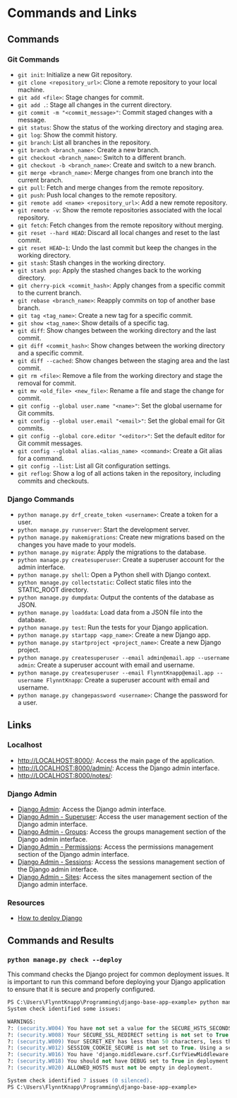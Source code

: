# Commands and Links

## Commands

### Git Commands
- `git init`: Initialize a new Git repository.
- `git clone <repository_url>`: Clone a remote repository to your local machine.
- `git add <file>`: Stage changes for commit.
- `git add .`: Stage all changes in the current directory.
- `git commit -m "<commit_message>"`: Commit staged changes with a message.
- `git status`: Show the status of the working directory and staging area.
- `git log`: Show the commit history.
- `git branch`: List all branches in the repository.
- `git branch <branch_name>`: Create a new branch.
- `git checkout <branch_name>`: Switch to a different branch.
- `git checkout -b <branch_name>`: Create and switch to a new branch.
- `git merge <branch_name>`: Merge changes from one branch into the current branch.
- `git pull`: Fetch and merge changes from the remote repository.
- `git push`: Push local changes to the remote repository.
- `git remote add <name> <repository_url>`: Add a new remote repository.
- `git remote -v`: Show the remote repositories associated with the local repository.
- `git fetch`: Fetch changes from the remote repository without merging.
- `git reset --hard HEAD`: Discard all local changes and reset to the last commit.
- `git reset HEAD~1`: Undo the last commit but keep the changes in the working directory.
- `git stash`: Stash changes in the working directory.
- `git stash pop`: Apply the stashed changes back to the working directory.
- `git cherry-pick <commit_hash>`: Apply changes from a specific commit to the current branch.
- `git rebase <branch_name>`: Reapply commits on top of another base branch.
- `git tag <tag_name>`: Create a new tag for a specific commit.
- `git show <tag_name>`: Show details of a specific tag.
- `git diff`: Show changes between the working directory and the last commit.
- `git diff <commit_hash>`: Show changes between the working directory and a specific commit.
- `git diff --cached`: Show changes between the staging area and the last commit.
- `git rm <file>`: Remove a file from the working directory and stage the removal for commit.
- `git mv <old_file> <new_file>`: Rename a file and stage the change for commit.
- `git config --global user.name "<name>"`: Set the global username for Git commits.
- `git config --global user.email "<email>"`: Set the global email for Git commits.
- `git config --global core.editor "<editor>"`: Set the default editor for Git commit messages.
- `git config --global alias.<alias_name> <command>`: Create a Git alias for a command.
- `git config --list`: List all Git configuration settings.
- `git reflog`: Show a log of all actions taken in the repository, including commits and checkouts.

### Django Commands
- `python manage.py drf_create_token <username>`: Create a token for a user.
- `python manage.py runserver`: Start the development server.
- `python manage.py makemigrations`: Create new migrations based on the changes you have made to your models.
- `python manage.py migrate`: Apply the migrations to the database.
- `python manage.py createsuperuser`: Create a superuser account for the admin interface.
- `python manage.py shell`: Open a Python shell with Django context.
- `python manage.py collectstatic`: Collect static files into the STATIC_ROOT directory.
- `python manage.py dumpdata`: Output the contents of the database as JSON.
- `python manage.py loaddata`: Load data from a JSON file into the database.
- `python manage.py test`: Run the tests for your Django application.
- `python manage.py startapp <app_name>`: Create a new Django app.
- `python manage.py startproject <project_name>`: Create a new Django project.
- `python manage.py createsuperuser --email admin@email.app --username admin`: Create a superuser account with email and username.
- `python manage.py createsuperuser --email FlynntKnapp@email.app --username FlynntKnapp`: Create a superuser account with email and username.
- `python manage.py changepassword <username>`: Change the password for a user.

## Links

### Localhost
- [http://LOCALHOST:8000/](http://LOCALHOST:8000/): Access the main page of the application.
- [http://LOCALHOST:8000/admin/](http://LOCALHOST:8000/admin/): Access the Django admin interface.
- [http://LOCALHOST:8000/notes/](http://LOCALHOST:8000/notes/):

### Django Admin
- [Django Admin](http://LOCALHOST:8000/admin/): Access the Django admin interface.
- [Django Admin - Superuser](http://LOCALHOST:8000/admin/auth/user/): Access the user management section of the Django admin interface.
- [Django Admin - Groups](http://LOCALHOST:8000/admin/auth/group/): Access the groups management section of the Django admin interface.
- [Django Admin - Permissions](http://LOCALHOST:8000/admin/auth/permission/): Access the permissions management section of the Django admin interface.
- [Django Admin - Sessions](http://LOCALHOST:8000/admin/sessions/session/): Access the sessions management section of the Django admin interface.
- [Django Admin - Sites](http://LOCALHOST:8000/admin/sites/site/): Access the sites management section of the Django admin interface.

### Resources

- [How to deploy Django](https://docs.djangoproject.com/en/5.2/howto/deployment/)

## Commands and Results

### `python manage.py check --deploy`
This command checks the Django project for common deployment issues. It is important to run this command before deploying your Django application to ensure that it is secure and properly configured.

```ps
PS C:\Users\FlynntKnapp\Programming\django-base-app-example> python manage.py check --deploy 
System check identified some issues:

WARNINGS:
?: (security.W004) You have not set a value for the SECURE_HSTS_SECONDS setting. If your entire site is served only over SSL, you may want to consider setting a value and enabling HTTP Strict Transport Security. Be sure to read the documentation first; enabling HSTS carelessly can cause serious, irreversible problems.
?: (security.W008) Your SECURE_SSL_REDIRECT setting is not set to True. Unless your site should be available over both SSL and non-SSL connections, you may want to either set this setting True or configure a load balancer or reverse-proxy server to redirect all connections to HTTPS.
?: (security.W009) Your SECRET_KEY has less than 50 characters, less than 5 unique characters, or it's prefixed with 'django-insecure-' indicating that it was generated automatically by Django. Please generate a long and random value, otherwise many of Django's security-critical features will be vulnerable to attack.
?: (security.W012) SESSION_COOKIE_SECURE is not set to True. Using a secure-only session cookie makes it more difficult for network traffic sniffers to hijack user sessions.
?: (security.W016) You have 'django.middleware.csrf.CsrfViewMiddleware' in your MIDDLEWARE, but you have not set CSRF_COOKIE_SECURE to True. Using a secure-only CSRF cookie makes it more difficult for network traffic sniffers to steal the CSRF token.
?: (security.W018) You should not have DEBUG set to True in deployment.
?: (security.W020) ALLOWED_HOSTS must not be empty in deployment.

System check identified 7 issues (0 silenced).
PS C:\Users\FlynntKnapp\Programming\django-base-app-example>
```